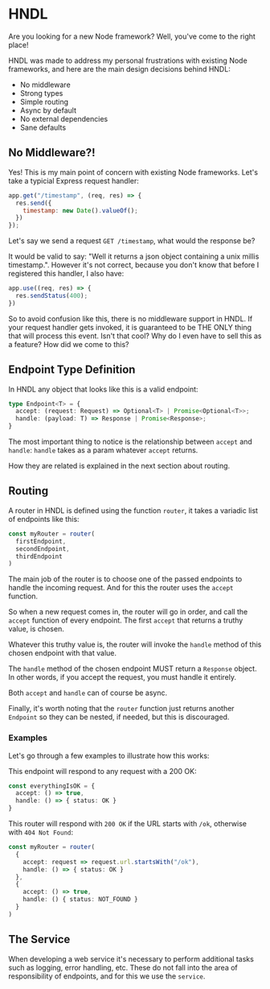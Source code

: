 # HNDL

Are you looking for a new Node framework? Well, you've come to the right place!

HNDL was made to address my personal frustrations with existing Node frameworks,
and here are the main design decisions behind HNDL:

- No middleware
- Strong types
- Simple routing
- Async by default
- No external dependencies
- Sane defaults

## No Middleware?!

Yes! This is my main point of concern with existing Node frameworks.
Let's take a typicial Express request handler:

```js
app.get("/timestamp", (req, res) => {
  res.send({
    timestamp: new Date().valueOf();
  })
});
```

Let's say we send a request `GET /timestamp`, what would the response be?

It would be valid to say: "Well it returns a json object containing a unix millis timestamp.".
However it's not correct, because you don't know that before I registered this handler, I also have:

```js
app.use((req, res) => {
  res.sendStatus(400);
})
```

So to avoid confusion like this, there is no middleware support in HNDL.
If your request handler gets invoked, it is guaranteed to be THE ONLY thing that will process this event.
Isn't that cool? Why do I even have to sell this as a feature? How did we come to this?

## Endpoint Type Definition

In HNDL any object that looks like this is a valid endpoint:

```ts
type Endpoint<T> = {
  accept: (request: Request) => Optional<T> | Promise<Optional<T>>;
  handle: (payload: T) => Response | Promise<Response>;
}
```

The most important thing to notice is the relationship between `accept` and `handle`:
`handle` takes as a param whatever `accept` returns.

How they are related is explained in the next section about routing.

## Routing

A router in HNDL is defined using the function `router`, it takes a variadic list of
endpoints like this:

```ts
const myRouter = router(
  firstEndpoint,
  secondEndpoint,
  thirdEndpoint
)
```

The main job of the router is to choose one of the passed endpoints to handle the
incoming request. And for this the router uses the `accept` function.

So when a new request comes in, the router will go in order, and call the `accept`
function of every endpoint. The first `accept` that returns a truthy value, is chosen.

Whatever this truthy value is, the router will invoke the `handle` method of this chosen
endpoint with that value.

The `handle` method of the chosen endpoint MUST return a `Response` object.
In other words, if you accept the request, you must handle it entirely.

Both `accept` and `handle` can of course be async.

Finally, it's worth noting that the `router` function just returns another
`Endpoint` so they can be nested, if needed, but this is discouraged.

### Examples

Let's go through a few examples to illustrate how this works:

This endpoint will respond to any request with a 200 OK:

```ts
const everythingIsOK = {
  accept: () => true,
  handle: () => { status: OK }
}
```

This router will respond with `200 OK` if the URL starts with `/ok`,
otherwise with `404 Not Found`:

```ts
const myRouter = router(
  {
    accept: request => request.url.startsWith("/ok"),
    handle: () => { status: OK }
  },
  {
    accept: () => true,
    handle: () { status: NOT_FOUND }
  }
)
```



## The Service

When developing a web service it's necessary to perform additional
tasks such as logging, error handling, etc. These do not fall
into the area of responsibility of endpoints, and for this we use the `service`.


